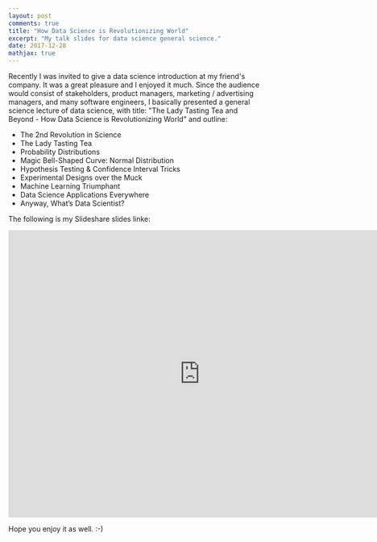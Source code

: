 ```yaml
---
layout: post
comments: true
title: "How Data Science is Revolutionizing World"
excerpt: "My talk slides for data science general science."
date: 2017-12-28
mathjax: true
---
```


Recently I was invited to give a data science introduction at my friend's company. It was a great pleasure and I enjoyed it much. Since the audience would consist of stakeholders, product managers, marketing / advertising managers, and many software engineers, I basically presented a general science lecture of data science, with title: "The Lady Tasting Tea and Beyond - How Data Science is Revolutionizing World" and outline:

- The 2nd Revolution in Science
- The Lady Tasting Tea
- Probability Distributions
- Magic Bell-Shaped Curve: Normal Distribution
- Hypothesis Testing & Confidence Interval Tricks
- Experimental Designs over the Muck
- Machine Learning Triumphant
- Data Science Applications Everywhere
- Anyway, What’s Data Scientist? 

The following is my Slideshare slides linke:

<iframe src="https://www.slideshare.net/BowenLi3/slideshelf" width="760px" height="570px" frameborder="0" marginwidth="0" marginheight="0" scrolling="no" style="border:none;" allowfullscreen webkitallowfullscreen mozallowfullscreen></iframe>

Hope you enjoy it as well. :-)
